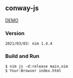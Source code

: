 ## conway-js
[DEMO](https://doccaico.github.io/playthings/nim/conway-js/)
### Version
```
2021/03/03: nim 1.4.4
```
### Build and Run
```
$ nim js -d:release main.nim
$ Your-Browser index.html
```
